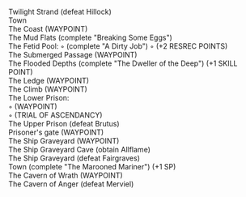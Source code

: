 Twilight Strand (defeat Hillock)  
Town  
The Coast (WAYPOINT)  
The Mud Flats (complete "Breaking Some Eggs")  
The Fetid Pool:
◦ (complete "A Dirty Job") 
◦ (+2 RESREC POINTS)  
The Submerged Passage (WAYPOINT)  
The Flooded Depths (complete "The Dweller of the Deep") (+1 SKILL POINT)  
The Ledge (WAYPOINT)  
The Climb (WAYPOINT)  
The Lower Prison:  
◦ (WAYPOINT)  
◦ (TRIAL OF ASCENDANCY)  
The Upper Prison (defeat Brutus)  
Prisoner's gate (WAYPOINT)  
The Ship Graveyard (WAYPOINT)  
The Ship Graveyard Cave (obtain Allflame)  
The Ship Graveyard (defeat Fairgraves)  
Town (complete "The Marooned Mariner") (+1 SP)  
The Cavern of Wrath (WAYPOINT)  
The Cavern of Anger (defeat Merviel)
